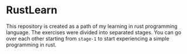 # RustLearn

This repository is created as a path of my learning in rust programming language. The exercises were divided into separated stages. You can go over each other starting from `stage-1` to start experiencing a simple programming in rust.